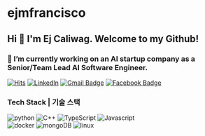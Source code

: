 # ejmfrancisco
## Hi 👋 I'm Ej Caliwag. Welcome to my Github!

### 🔭 I’m currently working on an AI startup company as a Senior/Team Lead AI Software Engineer. 

[![Hits](https://hits.seeyoufarm.com/api/count/incr/badge.svg?url=https%3A%2F%2Fgithub.com%2Feunsour)](https://github.com/ejmfrancisco)
[![LinkedIn](https://img.shields.io/badge/linkedin-%230077B5.svg?style=flat-square&logo=linkedin&logoColor=white)](https://linkedin.com/in/ejmfrancisco)
[![Gmail Badge](https://img.shields.io/badge/-Gmail-d14836?style=flat-square&logo=Gmail&logoColor=white&link=mailto:ejcaliwag.emfc@gmail.com)](mailto:ejcaliwag.emfc@gmail.com)
[![Facebook Badge](https://img.shields.io/badge/-Facebook-1877f2?style=flat-square&logo=facebook&logoColor=white&link=https://www.facebook.com/ejcaliwag25/)](https://www.facebook.com/ejcaliwag25/)

<h3>Tech Stack | 기술 스택</h3>

<p>
  <img alt="python" src="https://img.shields.io/badge/-Python-5881D8?style=flat-square&logo=python&logoColor=white" />
  <img alt="C++" src="https://img.shields.io/badge/c++-%2300599C.svg?style=flat-square&logo=c%2B%2B&logoColor=white" />
  <img alt="TypeScript" src="https://img.shields.io/badge/typescript-%23007ACC.svg?style=flat-square&logo=typescript&logoColor=white" />
  <img alt="Javascript" src="https://shields.io/badge/JavaScript-F7DF1E?logo=JavaScript&logoColor=000&style=flat-square"> 
  <br>
  <img alt="docker" src="https://img.shields.io/badge/-Docker-2496ED?style=flat-square&logo=docker&logoColor=white" />
  <img alt="mongoDB" src="https://img.shields.io/badge/mongoDB-47A248?stylee=flat-square&logo=MongoDB&logoColor=white">
  <img alt="linux" src="https://img.shields.io/badge/linux-FCC624?style=flat-square&logo=linux&logoColor=black"> 
</p>

<!--
**ejmfrancisco/ejmfrancisco** is a ✨ _special_ ✨ repository because its `README.md` (this file) appears on your GitHub profile.

Here are some ideas to get you started:

- 🔭 I’m currently working on ...
- 🌱 I’m currently learning ...
- 👯 I’m looking to collaborate on ...
- 🤔 I’m looking for help with ...
- 💬 Ask me about ...
- 📫 How to reach me: ...
- 😄 Pronouns: ...
- ⚡ Fun fact: ...
-->
